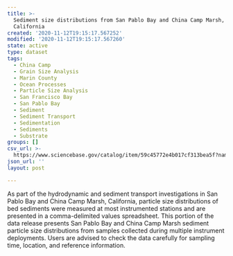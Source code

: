 ```yaml
---
title: >-
  Sediment size distributions from San Pablo Bay and China Camp Marsh,
  California
created: '2020-11-12T19:15:17.567252'
modified: '2020-11-12T19:15:17.567260'
state: active
type: dataset
tags:
  - China Camp
  - Grain Size Analysis
  - Marin County
  - Ocean Processes
  - Particle Size Analysis
  - San Francisco Bay
  - San Pablo Bay
  - Sediment
  - Sediment Transport
  - Sedimentation
  - Sediments
  - Substrate
groups: []
csv_url: >-
  https://www.sciencebase.gov/catalog/item/59c45772e4b017cf313bea5f?name=SedimentSizeDistributionsSanPabloBayChinaCampMarsh.csv
json_url: ''
layout: post

---
```

As part of the hydrodynamic and sediment transport investigations in San Pablo Bay and China Camp Marsh, California, particle size distributions of bed sediments were measured at most instrumented stations and are presented in a comma-delimited values spreadsheet. This portion of the data release presents San Pablo Bay and China Camp Marsh sediment particle size distributions from samples collected during multiple instrument deployments. Users are advised to check the data carefully for sampling time, location, and reference information.
